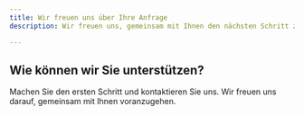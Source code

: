 ```yaml
---
title: Wir freuen uns über Ihre Anfrage
description: Wir freuen uns, gemeinsam mit Ihnen den nächsten Schritt zu gehen.

---
```

## Wie können wir **Sie** unterstützen?

Machen Sie den ersten Schritt und kontaktieren Sie uns. Wir freuen uns darauf, gemeinsam mit Ihnen voranzugehen.